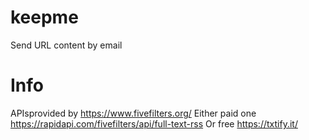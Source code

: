 # keepme
Send URL content by email





# Info
APIsprovided by https://www.fivefilters.org/ 
Either paid one https://rapidapi.com/fivefilters/api/full-text-rss
Or free https://txtify.it/
